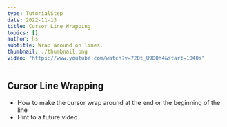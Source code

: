 ```yaml
---
type: TutorialStep
date: 2022-11-13
title: Cursor Line Wrapping
topics: []
author: hs
subtitle: Wrap around on lines.
thumbnail: ./thumbnail.png
video: "https://www.youtube.com/watch?v=72Dt_U9DQh4&start=1040s"
---
```


## Cursor Line Wrapping

- How to make the cursor wrap around at the end or the beginning of the line
- Hint to a future video
